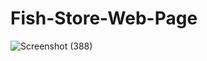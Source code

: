 # Fish-Store-Web-Page
![Screenshot (388)](https://user-images.githubusercontent.com/76609079/203280075-9b39756e-0f13-479b-a9ae-379d468225bb.png)
